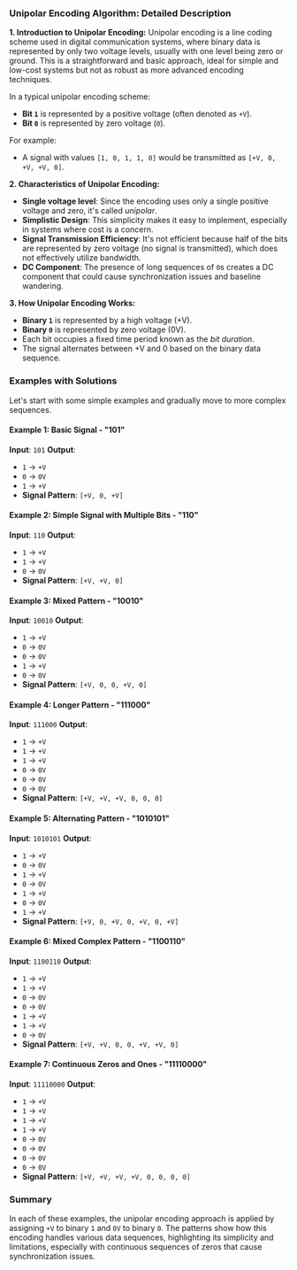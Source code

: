 ### Unipolar Encoding Algorithm: Detailed Description

**1\. Introduction to Unipolar Encoding:** Unipolar encoding is a line coding scheme used in digital communication systems, where binary data is represented by only two voltage levels, usually with one level being zero or ground. This is a straightforward and basic approach, ideal for simple and low-cost systems but not as robust as more advanced encoding techniques.

In a typical unipolar encoding scheme:

* **Bit `1`** is represented by a positive voltage (often denoted as `+V`).
* **Bit `0`** is represented by zero voltage (`0`).

For example:

* A signal with values `[1, 0, 1, 1, 0]` would be transmitted as `[+V, 0, +V, +V, 0]`.

**2\. Characteristics of Unipolar Encoding:**

* **Single voltage level**: Since the encoding uses only a single positive voltage and zero, it's called _unipolar_.
* **Simplistic Design**: This simplicity makes it easy to implement, especially in systems where cost is a concern.
* **Signal Transmission Efficiency**: It's not efficient because half of the bits are represented by zero voltage (no signal is transmitted), which does not effectively utilize bandwidth.
* **DC Component**: The presence of long sequences of `0`s creates a DC component that could cause synchronization issues and baseline wandering.

**3\. How Unipolar Encoding Works:**

* **Binary `1`** is represented by a high voltage (+V).
* **Binary `0`** is represented by zero voltage (0V).
* Each bit occupies a fixed time period known as the _bit duration_.
* The signal alternates between +V and 0 based on the binary data sequence.

### Examples with Solutions

Let's start with some simple examples and gradually move to more complex sequences.

#### Example 1: Basic Signal - "101"

**Input**: `101` **Output**:

* `1` → `+V`
* `0` → `0V`
* `1` → `+V`
* **Signal Pattern**: `[+V, 0, +V]`

#### Example 2: Simple Signal with Multiple Bits - "110"

**Input**: `110` **Output**:

* `1` → `+V`
* `1` → `+V`
* `0` → `0V`
* **Signal Pattern**: `[+V, +V, 0]`

#### Example 3: Mixed Pattern - "10010"

**Input**: `10010` **Output**:

* `1` → `+V`
* `0` → `0V`
* `0` → `0V`
* `1` → `+V`
* `0` → `0V`
* **Signal Pattern**: `[+V, 0, 0, +V, 0]`

#### Example 4: Longer Pattern - "111000"

**Input**: `111000` **Output**:

* `1` → `+V`
* `1` → `+V`
* `1` → `+V`
* `0` → `0V`
* `0` → `0V`
* `0` → `0V`
* **Signal Pattern**: `[+V, +V, +V, 0, 0, 0]`

#### Example 5: Alternating Pattern - "1010101"

**Input**: `1010101` **Output**:

* `1` → `+V`
* `0` → `0V`
* `1` → `+V`
* `0` → `0V`
* `1` → `+V`
* `0` → `0V`
* `1` → `+V`
* **Signal Pattern**: `[+V, 0, +V, 0, +V, 0, +V]`

#### Example 6: Mixed Complex Pattern - "1100110"

**Input**: `1100110` **Output**:

* `1` → `+V`
* `1` → `+V`
* `0` → `0V`
* `0` → `0V`
* `1` → `+V`
* `1` → `+V`
* `0` → `0V`
* **Signal Pattern**: `[+V, +V, 0, 0, +V, +V, 0]`

#### Example 7: Continuous Zeros and Ones - "11110000"

**Input**: `11110000` **Output**:

* `1` → `+V`
* `1` → `+V`
* `1` → `+V`
* `1` → `+V`
* `0` → `0V`
* `0` → `0V`
* `0` → `0V`
* `0` → `0V`
* **Signal Pattern**: `[+V, +V, +V, +V, 0, 0, 0, 0]`

### Summary

In each of these examples, the unipolar encoding approach is applied by assigning `+V` to binary `1` and `0V` to binary `0`. The patterns show how this encoding handles various data sequences, highlighting its simplicity and limitations, especially with continuous sequences of zeros that cause synchronization issues.
